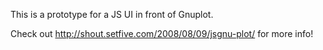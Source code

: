This is a prototype for a JS UI in front of Gnuplot.

Check out http://shout.setfive.com/2008/08/09/jsgnu-plot/ for more info!
